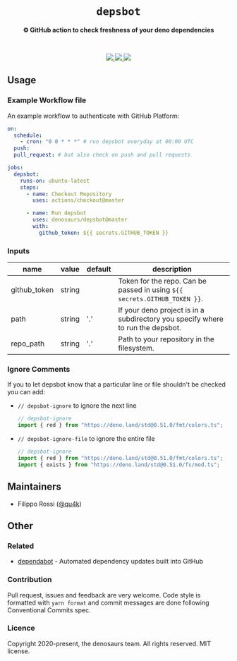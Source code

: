 <div align="center">
  <h1><code>depsbot</code></h1>
  <p>
    <strong>⚙️ GitHub action to check freshness of your deno dependencies</strong>
  </p>
  <br>
  <p align="center">
    <a alt="Tags" href="https://github.com/denosaurs/depsbot/releases">
      <img src="https://img.shields.io/github/release/denosaurs/depsbot" />
    </a>
      <a alt="CI Status" href="https://github.com/denosaurs/depsbot/actions">
      <img src="https://img.shields.io/github/workflow/status/denosaurs/depsbot/checks" />
    </a>
      <a alt="License" href="https://github.com/denosaurs/depsbot/blob/master/LICENSE">
      <img src="https://img.shields.io/github/license/denosaurs/depsbot" />
    </a>
  </p>
</div>

## Usage

### Example Workflow file

An example workflow to authenticate with GitHub Platform:

```yaml
on:
  schedule:
    - cron: "0 0 * * *" # run depsbot everyday at 00:00 UTC
  push:
  pull_request: # but also check on push and pull requests

jobs:
  depsbot:
    runs-on: ubuntu-latest
    steps:
      - name: Checkout Repository
        uses: actions/checkout@master

      - name: Run depsbot
        uses: denosaurs/depsbot@master
        with:
          github_token: ${{ secrets.GITHUB_TOKEN }}
```

### Inputs

| name         | value  | default | description                                                                     |
| ------------ | ------ | ------- | ------------------------------------------------------------------------------- |
| github_token | string |         | Token for the repo. Can be passed in using `${{ secrets.GITHUB_TOKEN }}`.       |
| path         | string | '.'     | If your deno project is in a subdirectory you specify where to run the depsbot. |
| repo_path    | string | '.'     | Path to your repository in the filesystem.                                      |

### Ignore Comments

If you to let depsbot know that a particular line or file shouldn't be checked you can add:

- `// depsbot-ignore` to ignore the next line

  ```typescript
  // depsbot-ignore
  import { red } from "https://deno.land/std@0.51.0/fmt/colors.ts";
  ```

- `// depsbot-ignore-file` to ignore the entire file

  ```typescript
  // depsbot-ignore
  import { red } from "https://deno.land/std@0.51.0/fmt/colors.ts";
  import { exists } from "https://deno.land/std@0.51.0/fs/mod.ts";
  ```

## Maintainers

- Filippo Rossi ([@qu4k](https://github.com/qu4k))

## Other

### Related

- [dependabot](https://github.com/dependabot/dependabot-core) - Automated dependency updates built into GitHub

### Contribution

Pull request, issues and feedback are very welcome. Code style is formatted with `yarn format` and commit messages are done following Conventional Commits spec.

### Licence

Copyright 2020-present, the denosaurs team. All rights reserved. MIT license.
